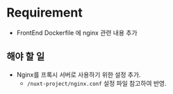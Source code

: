 # Requirement

- FrontEnd Dockerfile 에 nginx 관련 내용 추가

## 해야 할 일

- Nginx를 프록시 서버로 사용하기 위한 설정 추가.
  - `/nuxt-project/nginx.conf` 설정 파일 참고하여 반영.
